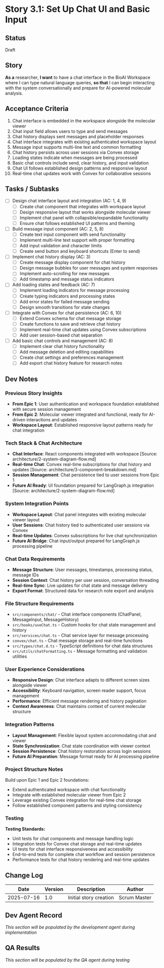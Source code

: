 # Story 3.1: Set Up Chat UI and Basic Input

## Status
Draft

## Story
**As a** researcher,
**I want** to have a chat interface in the BioAI Workspace where I can type natural language queries,
**so that** I can begin interacting with the system conversationally and prepare for AI-powered molecular analysis.

## Acceptance Criteria
1. Chat interface is embedded in the workspace alongside the molecular viewer
2. Chat input field allows users to type and send messages
3. Chat history displays sent messages and placeholder responses
4. Chat interface integrates with existing authenticated workspace layout
5. Message input supports multi-line text and common formatting
6. Chat history persists across user sessions via Convex storage
7. Loading states indicate when messages are being processed
8. Basic chat controls include send, clear history, and input validation
9. Chat UI follows established design patterns and responsive layout
10. Real-time chat updates work with Convex for collaborative sessions

## Tasks / Subtasks
- [ ] Design chat interface layout and integration (AC: 1, 4, 9)
  - [ ] Create chat component that integrates with workspace layout
  - [ ] Design responsive layout that works alongside molecular viewer
  - [ ] Implement chat panel with collapsible/expandable functionality
  - [ ] Ensure chat follows established UI patterns and theming
- [ ] Build message input component (AC: 2, 5, 8)
  - [ ] Create text input component with send functionality
  - [ ] Implement multi-line text support with proper formatting
  - [ ] Add input validation and character limits
  - [ ] Create send button and keyboard shortcuts (Enter to send)
- [ ] Implement chat history display (AC: 3)
  - [ ] Create message display component for chat history
  - [ ] Design message bubbles for user messages and system responses
  - [ ] Implement auto-scrolling for new messages
  - [ ] Add timestamp and message status indicators
- [ ] Add loading states and feedback (AC: 7)
  - [ ] Implement loading indicators for message processing
  - [ ] Create typing indicators and processing states
  - [ ] Add error states for failed message sending
  - [ ] Design smooth transitions for state changes
- [ ] Integrate with Convex for chat persistence (AC: 6, 10)
  - [ ] Extend Convex schema for chat message storage
  - [ ] Create functions to save and retrieve chat history
  - [ ] Implement real-time chat updates using Convex subscriptions
  - [ ] Add user session-based chat separation
- [ ] Add basic chat controls and management (AC: 8)
  - [ ] Implement clear chat history functionality
  - [ ] Add message deletion and editing capabilities
  - [ ] Create chat settings and preferences management
  - [ ] Add export chat history feature for research notes

## Dev Notes

### Previous Story Insights
- **From Epic 1**: User authentication and workspace foundation established with secure session management
- **From Epic 2**: Molecular viewer integrated and functional, ready for AI-driven interactions and updates
- **Workspace Layout**: Established responsive layout patterns ready for chat integration

### Tech Stack & Chat Architecture
- **Chat Interface**: React components integrated with workspace [Source: architecture/2-system-diagram-flow.md]
- **Real-time Chat**: Convex real-time subscriptions for chat history and updates [Source: architecture/3-component-breakdown.md]
- **Session Management**: Chat persistence tied to user sessions from Epic 1
- **Future AI Ready**: UI foundation prepared for LangGraph.js integration [Source: architecture/2-system-diagram-flow.md]

### System Integration Points
- **Workspace Layout**: Chat panel integrates with existing molecular viewer layout
- **User Sessions**: Chat history tied to authenticated user sessions via Convex
- **Real-time Updates**: Convex subscriptions for live chat synchronization
- **Future AI Bridge**: Chat input/output prepared for LangGraph.js processing pipeline

### Chat Data Requirements
- **Message Structure**: User messages, timestamps, processing status, message IDs
- **Session Context**: Chat history per user session, conversation threading
- **Real-time Sync**: Live updates for chat state and message delivery
- **Export Format**: Structured data for research note export and analysis

### File Structure Requirements
- `src/components/chat/` - Chat interface components (ChatPanel, MessageInput, MessageHistory)
- `src/hooks/useChat.ts` - Custom hooks for chat state management and history
- `src/services/chat.ts` - Chat service layer for message processing
- `convex/chat.ts` - Chat message storage and real-time functions
- `src/types/chat.d.ts` - TypeScript definitions for chat data structures
- `src/utils/chatFormatting.ts` - Message formatting and validation utilities

### User Experience Considerations
- **Responsive Design**: Chat interface adapts to different screen sizes alongside viewer
- **Accessibility**: Keyboard navigation, screen reader support, focus management
- **Performance**: Efficient message rendering and history pagination
- **Context Awareness**: Chat maintains context of current molecular structure

### Integration Patterns
- **Layout Management**: Flexible layout system accommodating chat and viewer
- **State Synchronization**: Chat state coordination with viewer context
- **Session Persistence**: Chat history restoration across login sessions
- **Future AI Preparation**: Message format ready for AI processing pipeline

### Project Structure Notes
Build upon Epic 1 and Epic 2 foundations:
- Extend authenticated workspace with chat functionality
- Integrate with established molecular viewer from Epic 2
- Leverage existing Convex integration for real-time chat storage
- Follow established component patterns and styling consistency

### Testing
**Testing Standards:**
- Unit tests for chat components and message handling logic
- Integration tests for Convex chat storage and real-time updates
- UI tests for chat interface responsiveness and accessibility
- End-to-end tests for complete chat workflow and session persistence
- Performance tests for chat history rendering and real-time updates

## Change Log
| Date | Version | Description | Author |
|------|---------|-------------|---------|
| 2025-07-16 | 1.0 | Initial story creation | Scrum Master |

## Dev Agent Record
*This section will be populated by the development agent during implementation*

## QA Results
*This section will be populated by the QA agent during testing*